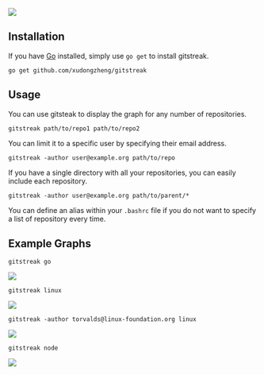 ![](https://i.imgur.com/9ucpYgY.png)

## Installation

If you have [Go](https://golang.org/) installed, simply use `go get` to install
gitstreak.

`go get github.com/xudongzheng/gitstreak`

## Usage

You can use gitsteak to display the graph for any number of repositories.

`gitstreak path/to/repo1 path/to/repo2`

You can limit it to a specific user by specifying their email address.

`gitstreak -author user@example.org path/to/repo`

If you have a single directory with all your repositories, you can easily
include each repository.

`gitstreak -author user@example.org path/to/parent/*`

You can define an alias within your `.bashrc` file if you do not want to specify
a list of repository every time.

## Example Graphs

`gitstreak go`

![](https://i.imgur.com/dzouqZQ.png)

`gitstreak linux`

![](https://i.imgur.com/zcSxFr3.png)

`gitstreak -author torvalds@linux-foundation.org linux`

![](https://i.imgur.com/m8TtLAy.png)

`gitstreak node`

![](https://i.imgur.com/FW0cp6M.png)


